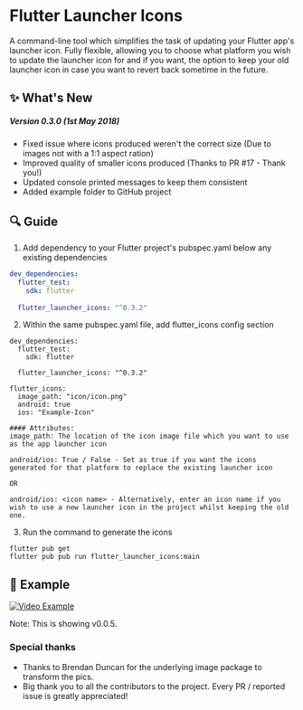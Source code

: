 # Flutter Launcher Icons

A command-line tool which simplifies the task of updating your Flutter app's launcher icon. Fully flexible, allowing you to choose what platform you wish to update the launcher icon for and if you want, the option to keep your old launcher icon in case you want to revert back sometime in the future.


## :sparkles: What's New

##### Version 0.3.0 (1st May 2018)
 * Fixed issue where icons produced weren't the correct size (Due to images not with a 1:1 aspect ration)
 * Improved quality of smaller icons produced (Thanks to PR #17 - Thank you!)
 * Updated console printed messages to keep them consistent
 * Added example folder to GitHub project

## :mag: Guide

1. Add dependency to your Flutter project's pubspec.yaml below any existing dependencies

```yaml
dev_dependencies: 
  flutter_test:
    sdk: flutter
    
  flutter_launcher_icons: "^0.3.2"
```

2. Within the same pubspec.yaml file, add flutter_icons config section

```
dev_dependencies: 
  flutter_test:
    sdk: flutter
    
  flutter_launcher_icons: "^0.3.2"
  
flutter_icons:
  image_path: "icon/icon.png" 
  android: true
  ios: "Example-Icon"
```
```
#### Attributes: 
image_path: The location of the icon image file which you want to use as the app launcher icon

android/ios: True / False - Set as true if you want the icons generated for that platform to replace the existing launcher icon

OR

android/ios: <icon name> - Alternatively, enter an icon name if you wish to use a new launcher icon in the project whilst keeping the old one.
```

3. Run the command to generate the icons

```
flutter pub get
flutter pub pub run flutter_launcher_icons:main
```

## :eyes: Example

[![Video Example](https://img.youtube.com/vi/RjNAxwcP3Tc/0.jpg)](https://www.youtube.com/watch?v=RjNAxwcP3Tc)

Note: This is showing v0.0.5.

### Special thanks

- Thanks to Brendan Duncan for the underlying image package to transform the pics. 
- Big thank you to all the contributors to the project. Every PR / reported issue is greatly appreciated! 
